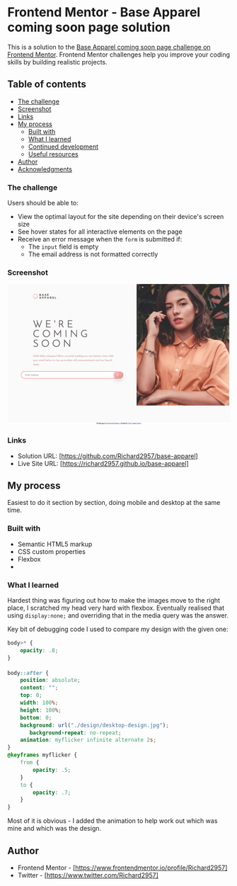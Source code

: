 # Frontend Mentor - Base Apparel coming soon page solution

This is a solution to the [Base Apparel coming soon page challenge on Frontend Mentor](https://www.frontendmentor.io/challenges/base-apparel-coming-soon-page-5d46b47f8db8a7063f9331a0). Frontend Mentor challenges help you improve your coding skills by building realistic projects. 

## Table of contents


  - [The challenge](#the-challenge)
  - [Screenshot](#screenshot)
  - [Links](#links)
- [My process](#my-process)
  - [Built with](#built-with)
  - [What I learned](#what-i-learned)
  - [Continued development](#continued-development)
  - [Useful resources](#useful-resources)
- [Author](#author)
- [Acknowledgments](#acknowledgments)





### The challenge

Users should be able to:

- View the optimal layout for the site depending on their device's screen size
- See hover states for all interactive elements on the page
- Receive an error message when the `form` is submitted if:
  - The `input` field is empty
  - The email address is not formatted correctly

### Screenshot

![](./screenshot.png)


### Links

- Solution URL: [https://github.com/Richard2957/base-apparel]
- Live Site URL: [https://richard2957.github.io/base-apparel]

## My process
Easiest to do it section by section, doing mobile and desktop at the same time.
### Built with

- Semantic HTML5 markup
- CSS custom properties
- Flexbox
-
### What I learned

Hardest thing was figuring out how to make the images move to the right place, I scratched my head very hard with flexbox. Eventually realised that using `display:none;` and overriding that in the media query was the answer.

Key bit of debugging code I used to compare my design with the given one:

```css
body>* {
    opacity: .8;
}

body::after {
    position: absolute;
    content: "";
    top: 0;
    width: 100%;
    height: 100%;
    bottom: 0;
    background: url("./design/desktop-design.jpg");
       background-repeat: no-repeat;
    animation: myflicker infinite alternate 2s;
}
@keyframes myflicker {
    from {
        opacity: .5;
    }
    to {
        opacity: .7;
    }
} 

```
Most of it is obvious - I added the animation to help work out which was mine and which was the design.



## Author


- Frontend Mentor - [https://www.frontendmentor.io/profile/Richard2957]
- Twitter - [https://www.twitter.com/Richard2957]

